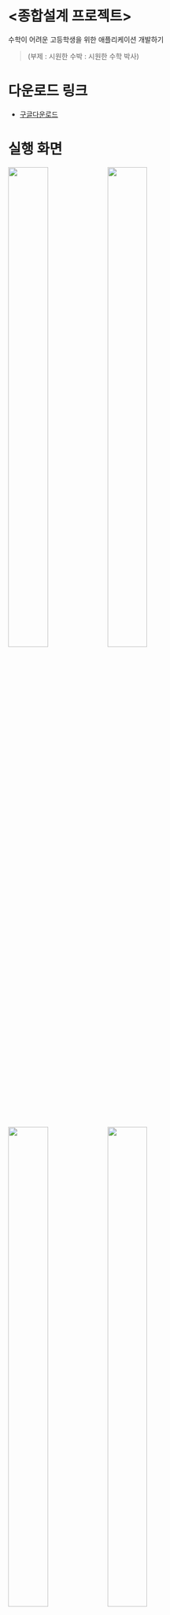 # <종합설계 프로젝트> 
수학이 어려운 고등학생을 위한 애플리케이션 개발하기  
>(부제 : 시원한 수박 : 시원한 수학 박사)

# 다운로드 링크
- [구글다운로드](https://play.google.com/store/apps/details?id=com.math.watermelon) 


# 실행 화면
<img src = "https://user-images.githubusercontent.com/63912638/120107371-cc808b00-c19b-11eb-8ebb-89d1c66d6d83.png" width="40%" height="50%"><img src = "https://user-images.githubusercontent.com/63912638/120107373-cd192180-c19b-11eb-8b2b-d4e753820401.png" width="40%" height="50%"><img src = "https://user-images.githubusercontent.com/63912638/120107374-cdb1b800-c19b-11eb-9d23-270298035d00.png" width="40%" height="50%"><img src = "https://user-images.githubusercontent.com/63912638/120107377-ce4a4e80-c19b-11eb-95f7-ea6c6f3ca3ec.png" width="40%" height="50%"><img src = "https://user-images.githubusercontent.com/63912638/120107380-cee2e500-c19b-11eb-8194-135d493778b7.png" width="40%" height="50%">
